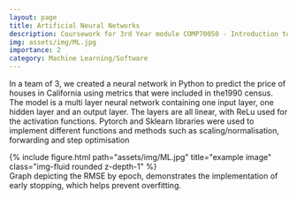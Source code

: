 ```yaml
---
layout: page
title: Artificial Neural Networks
description: Coursework for 3rd Year module COMP70050 - Introduction to Machine Learning
img: assets/img/ML.jpg
importance: 2
category: Machine Learning/Software
---
```


In a team of 3, we created a neural network in Python to predict the price of houses in California using metrics that were included in the1990 census. The model is a multi layer neural network containing one input layer, one hidden layer and an output layer. The layers are all linear, with ReLu used for the activation functions. Pytorch and Sklearn libraries were used to implement different functions and methods such as scaling/normalisation, forwarding and step optimisation


<div class="row">
    <div class="col-sm mt-3 mt-md-0">
        {% include figure.html path="assets/img/ML.jpg" title="example image" class="img-fluid rounded z-depth-1" %}
    </div>
</div>
<div class="caption">
Graph depicting the RMSE by epoch, demonstrates the implementation of early stopping, which helps prevent overfitting.
</div>